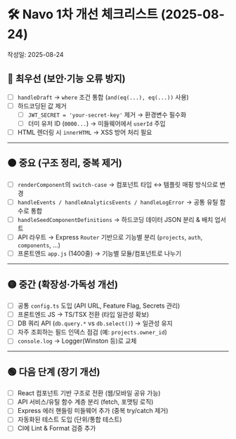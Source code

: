 # 🛠️ Navo 1차 개선 체크리스트 (2025-08-24)

작성일: 2025-08-24

## 🔴 최우선 (보안·기능 오류 방지)
- [ ] `handleDraft` → `where` 조건 통합 (`and(eq(...), eq(...))` 사용)
- [ ] 하드코딩된 값 제거  
  - [ ] `JWT_SECRET = 'your-secret-key'` 제거 → 환경변수 필수화  
  - [ ] 더미 유저 ID (`0000...`) → 미들웨어에서 `userId` 주입
- [ ] HTML 렌더링 시 `innerHTML` → XSS 방어 처리 필요  

---

## 🟠 중요 (구조 정리, 중복 제거)
- [ ] `renderComponent`의 `switch-case` → 컴포넌트 타입 ↔ 템플릿 매핑 방식으로 변경
- [ ] `handleEvents / handleAnalyticsEvents / handleLogError` → 공통 유틸 함수로 통합
- [ ] `handleSeedComponentDefinitions` → 하드코딩 데이터 JSON 분리 & 배치 업서트
- [ ] API 라우트 → Express `Router` 기반으로 기능별 분리 (`projects`, `auth`, `components`, …)
- [ ] 프론트엔드 `app.js` (1400줄) → 기능별 모듈/컴포넌트로 나누기  

---

## 🟡 중간 (확장성·가독성 개선)
- [ ] 공통 `config.ts` 도입 (API URL, Feature Flag, Secrets 관리)
- [ ] 프론트엔드 JS → TS/TSX 전환 (타입 일관성 확보)
- [ ] DB 쿼리 API (`db.query.*` vs `db.select()`) → 일관성 유지
- [ ] 자주 조회하는 필드 인덱스 점검 (예: `projects.owner_id`)
- [ ] `console.log` → Logger(Winston 등)로 교체  

---

## 🟢 다음 단계 (장기 개선)
- [ ] React 컴포넌트 기반 구조로 전환 (웹/모바일 공유 가능)
- [ ] API 서비스/유틸 함수 계층 분리 (fetch, 포맷팅 로직)
- [ ] Express 에러 핸들링 미들웨어 추가 (중복 try/catch 제거)
- [ ] 자동화된 테스트 도입 (단위/통합 테스트)
- [ ] CI에 Lint & Format 검증 추가